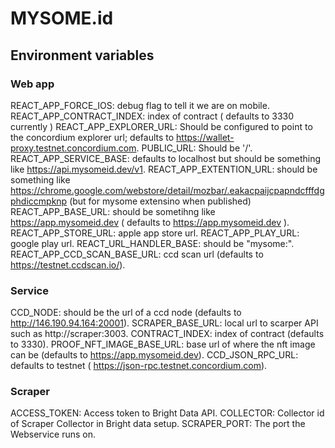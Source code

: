 # MYSOME.id

## Environment variables

### Web app

REACT_APP_FORCE_IOS: debug flag to tell it we are on mobile.
REACT_APP_CONTRACT_INDEX: index of contract ( defaults to 3330 currently )
REACT_APP_EXPLORER_URL: Should be configured to point to the concordium explorer url; defaults to https://wallet-proxy.testnet.concordium.com.
PUBLIC_URL: Should be '/'.
REACT_APP_SERVICE_BASE: defaults to localhost but should be something like https://api.mysomeid.dev/v1.
REACT_APP_EXTENTION_URL: should be something like https://chrome.google.com/webstore/detail/mozbar/.eakacpaijcpapndcfffdgphdiccmpknp (but for mysome extensino when published)
REACT_APP_BASE_URL: should be sometihng like https://app.mysomeid.dev ( defaults to https://app.mysomeid.dev ).
REACT_APP_STORE_URL: apple app store url.
REACT_APP_PLAY_URL: google play url.
REACT_URL_HANDLER_BASE: should be "mysome:".
REACT_APP_CCD_SCAN_BASE_URL: ccd scan url (defaults to https://testnet.ccdscan.io/).

### Service 

CCD_NODE: should be the url of a ccd node (defaults to http://146.190.94.164:20001).
SCRAPER_BASE_URL: local url to scarper API such as http://scraper:3003.
CONTRACT_INDEX: index of contract (defaults to 3330).
PROOF_NFT_IMAGE_BASE_URL: base url of where the nft image can be (defaults to https://app.mysomeid.dev).
CCD_JSON_RPC_URL: defaults to testnet ( https://json-rpc.testnet.concordium.com).

### Scraper

ACCESS_TOKEN: Access token to Bright Data API.
COLLECTOR: Collector id of Scraper Collector in Bright data setup.
SCRAPER_PORT: The port the Webservice runs on.
